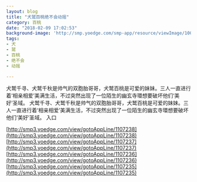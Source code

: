 ```yaml
---
layout: blog
title: "犬鹫百桃绝不会动摇"
category: 百桃
date: "2018-02-09 17:02:53"
background-image: 'http://smp.yoedge.com/smp-app/resource/viewImage/1003670appline.png'
tags:
- 犬
- 鹫
- 百桃
- 绝不会
- 动摇

---
```

犬鹫千寻、犬鹫千秋是帅气的双胞胎哥哥，犬鹫百桃是可爱的妹妹。三人一直进行着‘相亲相爱’美满生活，不过突然出现了一位陌生的幽玄寺環想要破坏他们‘美好’圣域。
犬鹫千寻、犬鹫千秋是帅气的双胞胎哥哥，犬鹫百桃是可爱的妹妹。三人一直进行着‘相亲相爱’美满生活，不过突然出现了一位陌生的幽玄寺環想要破坏他们‘美好’圣域。
入口

[http://smp3.yoedge.com/view/gotoAppLine/1107238](http://smp3.yoedge.com/view/gotoAppLine/1107238)
[http://smp3.yoedge.com/view/gotoAppLine/1107237](http://smp3.yoedge.com/view/gotoAppLine/1107237)
[http://smp3.yoedge.com/view/gotoAppLine/1107236](http://smp3.yoedge.com/view/gotoAppLine/1107236)
[http://smp3.yoedge.com/view/gotoAppLine/1107235](http://smp3.yoedge.com/view/gotoAppLine/1107235)

        
